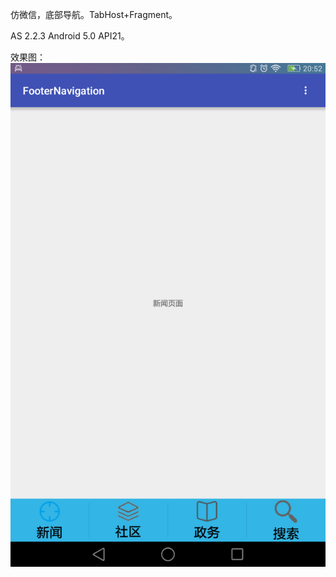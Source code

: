 仿微信，底部导航。TabHost+Fragment。

AS 2.2.3
Android 5.0 API21。

效果图：
![image]( https://github.com/ljheee/FooterNavigation/blob/master/ui1.png)